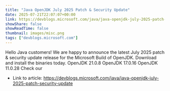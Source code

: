 ```yaml
---
title: "Java OpenJDK July 2025 Patch & Security Update"
date: 2025-07-21T22:07:07+00:00
link: https://devblogs.microsoft.com/java/java-openjdk-july-2025-patch-security-update
showShare: false
showReadTime: false
thumbnail: images/misc.png
tags: ["devblogs.microsoft.com"]
---
```

Hello Java customers! We are happy to announce the latest July 2025 patch & security update release for the Microsoft Build of OpenJDK. Download and install the binaries today. OpenJDK 21.0.8 OpenJDK 17.0.16 OpenJDK 11.0.28 Check our

- Link to article: https://devblogs.microsoft.com/java/java-openjdk-july-2025-patch-security-update
